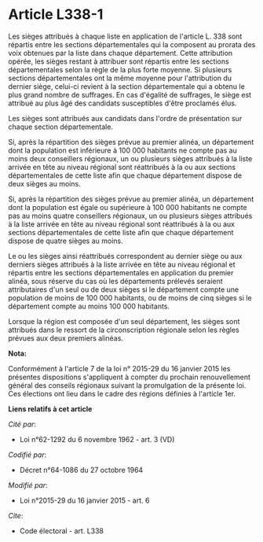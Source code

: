 # Article L338-1

Les sièges attribués à chaque liste en application de l'article L. 338 sont répartis entre les sections départementales qui
la composent au prorata des voix obtenues par la liste dans chaque département. Cette attribution opérée, les sièges restant
à attribuer sont répartis entre les sections départementales selon la règle de la plus forte moyenne. Si plusieurs sections
départementales ont la même moyenne pour l'attribution du dernier siège, celui-ci revient à la section départementale qui a
obtenu le plus grand nombre de suffrages. En cas d'égalité de suffrages, le siège est attribué au plus âgé des candidats
susceptibles d'être proclamés élus. 

Les sièges sont attribués aux candidats dans l'ordre de présentation sur chaque section départementale. 

Si, après la répartition des sièges prévue au premier alinéa, un département dont la population est inférieure à 100 000
habitants ne compte pas au moins deux conseillers régionaux, un ou plusieurs sièges attribués à la liste arrivée en tête au
niveau régional sont réattribués à la ou aux sections départementales de cette liste afin que chaque département dispose de
deux sièges au moins.

Si, après la répartition des sièges prévue au premier alinéa, un département dont la population est égale ou supérieure à 100
000 habitants ne compte pas au moins quatre conseillers régionaux, un ou plusieurs sièges attribués à la liste arrivée en
tête au niveau régional sont réattribués à la ou aux sections départementales de cette liste afin que chaque département
dispose de quatre sièges au moins.

Le ou les sièges ainsi réattribués correspondent au dernier siège ou aux derniers sièges attribués à la liste arrivée en tête
au niveau régional et répartis entre les sections départementales en application du premier alinéa, sous réserve du cas où
les départements prélevés seraient attributaires d'un seul ou de deux sièges si le département compte une population de moins
de 100 000 habitants, ou de moins de cinq sièges si le département compte au moins 100 000 habitants.

Lorsque la région est composée d'un seul département, les sièges sont attribués dans le ressort de la circonscription
régionale selon les règles prévues aux deux premiers alinéas.

**Nota:**

Conformément à l'article 7 de la loi n° 2015-29 du 16 janvier 2015 les présentes dispositions s'appliquent à compter du
prochain renouvellement général des conseils régionaux suivant la promulgation de la présente loi. Ces élections ont lieu
dans le cadre des régions définies à l'article 1er.

**Liens relatifs à cet article**

_Cité par_:

  - Loi n°62-1292 du 6 novembre 1962 - art. 3 (VD)

_Codifié par_:

  - Décret n°64-1086 du 27 octobre 1964

_Modifié par_:

  - Loi n°2015-29 du 16 janvier 2015 - art. 6

_Cite_:

  - Code électoral - art. L338
